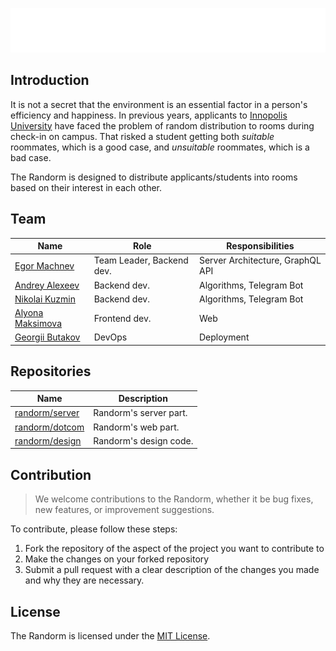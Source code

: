 ![Randorm](https://raw.githubusercontent.com/randorm/design/main/logo/logo-t-w.png)

## Introduction

It is not a secret that the environment is an essential factor in a person's
efficiency and happiness. In previous years, applicants to
[Innopolis University](https://innopolis.university/) have faced the problem of
random distribution to rooms during check-in on campus. That risked a student
getting both _suitable_ roommates, which is a good case, and _unsuitable_
roommates, which is a bad case.

The Randorm is designed to distribute applicants/students into rooms based on
their interest in each other.

## Team

| Name                                                               | Role                      | Responsibilities                 |
| ------------------------------------------------------------------ | ------------------------- | -------------------------------- |
| [Egor Machnev](https://github.com/machnevegor)                     | Team Leader, Backend dev. | Server Architecture, GraphQL API |
| [Andrey Alexeev](https://github.com/Azaki-san)                     | Backend dev.              | Algorithms, Telegram Bot         |
| [Nikolai Kuzmin](https://github.com/Nikoali01) | Backend dev.              | Algorithms, Telegram Bot         |
| [Alyona Maksimova](https://github.com/maksalena)                   | Frontend dev.             | Web                              |
| [Georgii Butakov](https://github.com/MazZz3R)                      | DevOps                    | Deployment                       |

## Repositories

| Name                                                | Description            |
| --------------------------------------------------- | ---------------------- |
| [randorm/server](https://github.com/randorm/server) | Randorm's server part. |
| [randorm/dotcom](https://github.com/randorm/dotcom) | Randorm's web part.    |
| [randorm/design](https://github.com/randorm/design) | Randorm's design code. |

## Contribution

> We welcome contributions to the Randorm, whether it be bug fixes, new
> features, or improvement suggestions.

To contribute, please follow these steps:

1. Fork the repository of the aspect of the project you want to contribute to
2. Make the changes on your forked repository
3. Submit a pull request with a clear description of the changes you made and
   why they are necessary.

## License

The Randorm is licensed under the
[MIT License](https://github.com/randorm/.github/blob/main/LICENSE).
